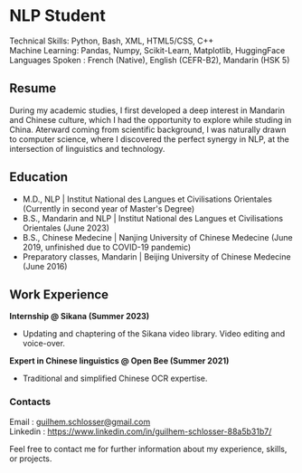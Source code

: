 # NLP Student  
Technical Skills: Python, Bash, XML, HTML5/CSS, C++  
Machine Learning: Pandas, Numpy,  Scikit-Learn, Matplotlib, HuggingFace  
Languages Spoken : French (Native), English (CEFR-B2), Mandarin (HSK 5)  

## Resume
During my academic studies, I first developed a deep interest in Mandarin and Chinese culture, which I had the opportunity to explore while studing in China. Aterward coming from scientific background, I was naturally drawn to computer science, where I discovered the perfect synergy in NLP, at the intersection of linguistics and technology.

## Education  
- M.D., NLP | Institut National des Langues et Civilisations Orientales (Currently in second year of Master's Degree)
- B.S., Mandarin and NLP | Institut National des Langues et Civilisations Orientales (June 2023)
- B.S., Chinese Medecine | Nanjing University of Chinese Medecine (June 2019, unfinished due to COVID-19 pandemic)
- Preparatory classes, Mandarin | Beijing University of Chinese Medecine (June 2016)  

## Work Experience  
**Internship @ Sikana (Summer 2023)**  
- Updating and chaptering of the Sikana video library. Video editing and voice-over.  

**Expert in Chinese linguistics @ Open Bee (Summer 2021)**  
- Traditional and simplified Chinese OCR expertise.

### Contacts
Email : guilhem.schlosser@gmail.com  
Linkedin : https://www.linkedin.com/in/guilhem-schlosser-88a5b31b7/  

Feel free to contact me for further information about my experience, skills, or projects.
